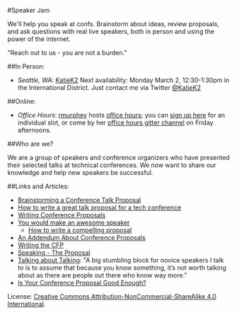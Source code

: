 #Speaker Jam

We'll help you speak at confs. Brainstorm about ideas, review proposals, and ask questions with real live speakers, both in person and using the power of the internet. 

"Reach out to us - you are not a burden."

##In Person:

* *Seattle, WA*: [KatieK2](https://twitter.com/katiek2) Next availability: Monday March 2, 12:30-1:30pm in the International District. Just contact me via Twitter [@KatieK2](https://twitter.com/katiek2)

##Online:

* *Office Hours*: [rmurphey](https://twitter.com/rmurphey) hosts [office
  hours](http://rmurphey.com/blog/2015/01/11/office-hours/); you can
  [sign up here](https://calendly.com/rmurphey/office-hours/02-02-2015) for an
  individual slot, or come by her [office hours gitter
  channel](https://gitter.im/rmurphey/office-hours) on Friday afternoons.

##Who are we?

We are a group of speakers and conference organizers who have presented their selected talks at technical conferences. We now want to share our knowledge and help new speakers be successful.

##Links and Articles:

* [Brainstorming a Conference Talk Proposal](http://www.devchix.com/2012/08/28/brainstorming-a-conference-talk-proposal/)
* [How to write a great talk proposal for a tech conference](http://2014.cssconf.eu/news/how-to-write-a-great-talk-proposal-for-a-tech)
* [Writing Conference Proposals](http://rmurphey.com/blog/2015/01/26/writing-conference-proposals/)
* [You would make an awesome speaker](http://weareallaweso.me/)
    * [How to write a compelling proposal](http://weareallaweso.me/for_speakers/how-to-write-a-compelling-proposal.html)
* [An Addendum About Conference Proposals](http://www.voodootikigod.com/an-addendum-about-conference-proposals/)
* [Writing the CFP](http://speaking.io/plan/writing-a-cfp/)
* [Speaking - The Proposal](http://www.pewpewlaser.com/blogs/615)
* [Talking about Talking](http://www.sicpers.info/2013/02/talking-about-talking/): "A big stumbling block for novice speakers I talk to is to assume that because you know something, it’s not worth talking about as there are people out there who know way more."
* [Is Your Conference Proposal Good Enough?](http://rckbt.me/2014/01/conference-proposals/)

License: [Creative Commons Attribution-NonCommercial-ShareAlike 4.0 International](LICENSE.html).
